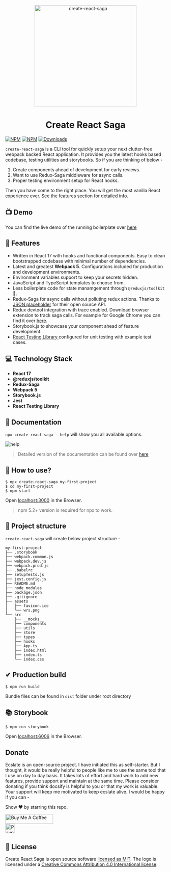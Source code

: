<p align="center">
  <a href="https://master.d3knmnietsgia5.amplifyapp.com" target="_blank">
  <img src="https://cdn.jsdelivr.net/npm/create-react-saga@0.7.7/core/assets/wrs.png" width="320" alt="create-react-saga" />
  </a>
</p>

<h1 align="center">Create React Saga</h1>

[![NPM](https://img.shields.io/npm/v/create-react-saga.svg)](https://www.npmjs.com/package/create-react-saga)
[![NPM](https://img.shields.io/npms-io/maintenance-score/create-react-saga)](https://github.com/sprakash57/create-react-saga/releases)
[![Downloads](https://img.shields.io/npm/dt/create-react-saga)](https://www.npmjs.com/package/create-react-saga)

`create-react-saga` is a CLI tool for quickly setup your next clutter-free webpack backed React application. It provides you the latest hooks based codebase, testing utilities and storybooks. So if you are thinking of below -
1. Create components ahead of development for early reviews.
2. Want to use Redux-Saga middleware for async calls.
3. Proper testing environment setup for React hooks.

Then you have come to the right place. You will get the most vanilla React experience ever. See the features section for detailed info. 

## 📺 Demo

You can find the live demo of the running boilerplate over <a href="https://live.d3knmnietsgia5.amplifyapp.com/" target="_blank">here</a>

## 🚀 Features
- Written in React 17 with hooks and functional components. Easy to clean bootstrapped codebase with minimal number of dependencies.
- Latest and greatest **Webpack 5**. Configurations included for production and development environments.
- Environment variables support to keep your secrets hidden.
- JavaScript and TypeScript templates to choose from.
- Less boilerplate code for state manamgement through `@reduxjs/toolkit` 💪.
- Redux-Saga for async calls without polluting redux actions. Thanks to <a href="https://jsonplaceholder.typicode.com/" target="_blank">JSON placeholder</a> for their open source API.
- Redux devtool integration with trace enabled. Download browser extension to track saga calls. For example for Google Chrome you can find it over <a href="https://chrome.google.com/webstore/detail/redux-devtools/lmhkpmbekcpmknklioeibfkpmmfibljd" target="_blank">here</a>.
- Storybook.js to showcase your component ahead of feature development.
- <a href="https://testing-library.com/docs/react-testing-library/intro/" target="_blank">React Testing Library </a> configured for unit testing with example test cases.

## 💻 Technology Stack

- **React 17**
- **@reduxjs/toolkit**
- **Redux-Saga**
- **Webpack 5**
- **Storybook.js**
- **Jest**
- **React Testing Library**

## 📙 Documentation
`npx create-react-saga --help` will show you all available options.
<p><img src="https://i.ibb.co/hF6VSDX/Screenshot-2022-02-27-221909.png" alt="help" border="0"/></p>

> Detailed version of the documentation can be found over <a href="https://sprakash57.github.io/create-react-saga" target="_blank">here</a>

## 🤔 How to use?
```
$ npx create-react-saga my-first-project
$ cd my-first-project
$ npm start
```
Open [localhost:3000](http://localhost:3000) in the Browser.

> npm 5.2+ version is required for npx to work.

## 🌲 Project structure
`create-react-saga` will create below project structure -

```
my-first-project
├── .storybook
├── webpack.common.js
├── webpack.dev.js
├── webpack.prod.js
├── .babelrc
├── setupTests.js
├── jest.config.js
├── README.md
├── node_modules
├── package.json
├── .gitignore
├── assets
│   ├── favicon.ico
│   └── wrs.png
└── src
    ├── __mocks__
    ├── components
    ├── utils
    ├── store
    ├── types
    ├── hooks
    ├── App.ts
    ├── index.html
    ├── index.ts
    └── index.css
```

## ✔ Production build
```
$ npm run build
```

Bundle files can be found in `dist` folder under root directory

## 📚 Storybook
```
$ npm run storybook
```

Open [localhost:6006](http://localhost:6006) in the Browser.

## Donate

Ecslate is an open-source project. I have initiated this as self-starter. But I thought, it would be really helpful to people like me to use the same tool 
that I use on day to day basis. It takes lots of effort and hard work to add new features, provide support and maintain at the same time. Please consider donating if you think docsify is helpful to you or that my work is valuable. Your support will keep me motivated to keep ecslate alive. I would be happy if you can -

Show ❤️ by starring this repo.

<a href="https://www.buymeacoffee.com/sunnyprakash" target="_blank" rel="noreferrer noopener">
    <img  src="https://cdn.buymeacoffee.com/buttons/default-red.png"  alt="Buy Me A Coffee"  height="30"  width="150">
</a>

<br>

<a href="https://www.paypal.me/sprakash57" target="_blank" rel="noreferrer noopener">
    <img src="https://img.shields.io/badge/PayPal-00457C?style=for-the-badge&logo=paypal&logoColor=white" alt="Paypal" height="30">
</a>

## 📑 License

Create React Saga is open source software [licensed as MIT](https://github.com/sprakash57/create-react-saga/blob/master/LICENSE). The logo is licensed under a [Creative Commons Attribution 4.0 International license](https://creativecommons.org/licenses/by/4.0/).
